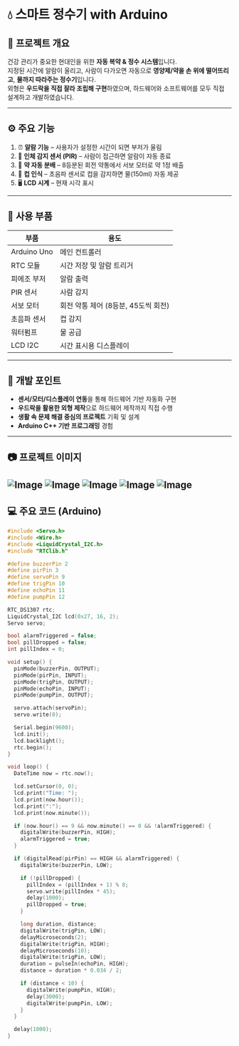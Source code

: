 # 💧 스마트 정수기 with Arduino

## 📌 프로젝트 개요  
건강 관리가 중요한 현대인을 위한 **자동 복약 & 정수 시스템**입니다.  
지정된 시간에 알람이 울리고, 사람이 다가오면 자동으로 **영양제/약을 손 위에 떨어뜨리고**, **물까지 따라주는 정수기**입니다.  
외형은 **우드락을 직접 잘라 조립해 구현**하였으며, 하드웨어와 소프트웨어를 모두 직접 설계하고 개발하였습니다.

---

## ⚙️ 주요 기능

1. ⏰ **알람 기능** – 사용자가 설정한 시간이 되면 부저가 울림  
2. 🧍 **인체 감지 센서 (PIR)** – 사람이 접근하면 알람이 자동 종료  
3. 💊 **약 자동 분배** – 8등분된 회전 약통에서 서보 모터로 약 1정 배출  
4. 🥤 **컵 인식** – 초음파 센서로 컵을 감지하면 물(150ml) 자동 제공  
5. 🖥️ **LCD 시계** – 현재 시각 표시

---

## 🔧 사용 부품

| 부품 | 용도 |
|------|------|
| Arduino Uno | 메인 컨트롤러 |
| RTC 모듈 | 시간 저장 및 알람 트리거 |
| 피에조 부저 | 알람 출력 |
| PIR 센서 | 사람 감지 |
| 서보 모터 | 회전 약통 제어 (8등분, 45도씩 회전) |
| 초음파 센서 | 컵 감지 |
| 워터펌프 | 물 공급 |
| LCD I2C | 시간 표시용 디스플레이 |

---

## 🧠 개발 포인트

- **센서/모터/디스플레이 연동**을 통해 하드웨어 기반 자동화 구현  
- **우드락을 활용한 외형 제작**으로 하드웨어 제작까지 직접 수행  
- **생활 속 문제 해결 중심의 프로젝트** 기획 및 설계  
- **Arduino C++ 기반 프로그래밍** 경험

---

## 📷 프로젝트 이미지

![Image](https://github.com/user-attachments/assets/30f35279-f0cc-4ac7-b757-1c15e138aebd)
![Image](https://github.com/user-attachments/assets/12380172-7be6-400b-9a85-7e1ce83f84c0)
![Image](https://github.com/user-attachments/assets/85269e11-785b-421b-9b8d-b7f7354c4727)
![Image](https://github.com/user-attachments/assets/e6eb7f2e-f0b8-4b20-9880-bfdb467366a7)
![Image](https://github.com/user-attachments/assets/7f1308c4-9def-4789-bfa0-2551269dd940)
---

## 💻 주요 코드 (Arduino)

```cpp
#include <Servo.h>
#include <Wire.h>
#include <LiquidCrystal_I2C.h>
#include "RTClib.h"

#define buzzerPin 2
#define pirPin 3
#define servoPin 9
#define trigPin 10
#define echoPin 11
#define pumpPin 12

RTC_DS1307 rtc;
LiquidCrystal_I2C lcd(0x27, 16, 2);
Servo servo;

bool alarmTriggered = false;
bool pillDropped = false;
int pillIndex = 0;

void setup() {
  pinMode(buzzerPin, OUTPUT);
  pinMode(pirPin, INPUT);
  pinMode(trigPin, OUTPUT);
  pinMode(echoPin, INPUT);
  pinMode(pumpPin, OUTPUT);

  servo.attach(servoPin);
  servo.write(0);

  Serial.begin(9600);
  lcd.init();
  lcd.backlight();
  rtc.begin();
}

void loop() {
  DateTime now = rtc.now();

  lcd.setCursor(0, 0);
  lcd.print("Time: ");
  lcd.print(now.hour());
  lcd.print(":");
  lcd.print(now.minute());

  if (now.hour() == 9 && now.minute() == 0 && !alarmTriggered) {
    digitalWrite(buzzerPin, HIGH);
    alarmTriggered = true;
  }

  if (digitalRead(pirPin) == HIGH && alarmTriggered) {
    digitalWrite(buzzerPin, LOW);

    if (!pillDropped) {
      pillIndex = (pillIndex + 1) % 8;
      servo.write(pillIndex * 45);
      delay(1000);
      pillDropped = true;
    }

    long duration, distance;
    digitalWrite(trigPin, LOW);
    delayMicroseconds(2);
    digitalWrite(trigPin, HIGH);
    delayMicroseconds(10);
    digitalWrite(trigPin, LOW);
    duration = pulseIn(echoPin, HIGH);
    distance = duration * 0.034 / 2;

    if (distance < 10) {
      digitalWrite(pumpPin, HIGH);
      delay(3000);
      digitalWrite(pumpPin, LOW);
    }
  }

  delay(1000);
}
